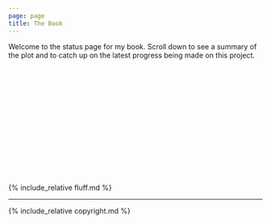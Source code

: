 ```yaml
---
page: page
title: The Book
---
```


Welcome to the status page for my book. Scroll down to see a summary of the plot and to catch up on the latest progress being made on this project.

<div class="parallax-window" style="min-height:200px;" data-parallax="scroll" data-image-src='{{ page.dir | append: "images/book-single-scroll.jpg" | relative_url }}'></div><br/>

{% include_relative fluff.md %}

<hr/>


<!-- ## The License -->

{% include_relative copyright.md %}

<script src='{{ "/assets/script/3rd-party/parallax.js" | relative_url }}'></script>